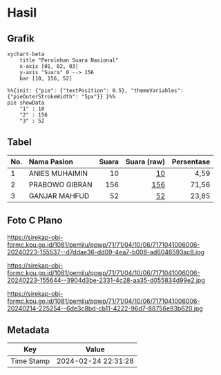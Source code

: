 # Hasil

## Grafik

```mermaid
xychart-beta
    title "Perolehan Suara Nasional"
    x-axis [01, 02, 03]
    y-axis "Suara" 0 --> 156
    bar [10, 156, 52]
```

```mermaid
%%{init: {"pie": {"textPosition": 0.5}, "themeVariables": {"pieOuterStrokeWidth": "5px"}} }%%
pie showData
    "1" : 10
    "2" : 156
    "3" : 52
```

## Tabel

| No. | Nama Paslon    | Suara | Suara (raw) | Persentase |
|:--- |:-------------- | -----:| -----------:| ----------:|
| 1   | ANIES MUHAIMIN | 10    | [10][p-1]   | 4,59       |
| 2   | PRABOWO GIBRAN | 156   | [156][p-2]  | 71,56      |
| 3   | GANJAR MAHFUD  | 52    | [52][p-3]   | 23,85      |


[p-1]: https://github.com/gigit-pemilu/pemilu-2024/blob/main/pilpres/hitung-suara/sub/71-sulawesi-utara/sub/71-kota-manado/sub/04-wenang/sub/1006-wenang-selatan/sub/006-tps/sub/paslon-1.txt
[p-2]: https://github.com/gigit-pemilu/pemilu-2024/blob/main/pilpres/hitung-suara/sub/71-sulawesi-utara/sub/71-kota-manado/sub/04-wenang/sub/1006-wenang-selatan/sub/006-tps/sub/paslon-2.txt
[p-3]: https://github.com/gigit-pemilu/pemilu-2024/blob/main/pilpres/hitung-suara/sub/71-sulawesi-utara/sub/71-kota-manado/sub/04-wenang/sub/1006-wenang-selatan/sub/006-tps/sub/paslon-3.txt

## Foto C Plano

https://sirekap-obj-formc.kpu.go.id/1081/pemilu/ppwp/71/71/04/10/06/7171041006006-20240223-155537--d7ddae36-dd09-4ea7-b008-ad6046593ac8.jpg

https://sirekap-obj-formc.kpu.go.id/1081/pemilu/ppwp/71/71/04/10/06/7171041006006-20240223-155644--3904d3be-2331-4c28-aa35-d055834d99e2.jpg

https://sirekap-obj-formc.kpu.go.id/1081/pemilu/ppwp/71/71/04/10/06/7171041006006-20240214-225254--6de3c8bd-cb11-4222-96d7-88756e93b620.jpg


## Metadata

| Key        | Value               |
| ---------- | ------------------- |
| Time Stamp | 2024-02-24 22:31:28 |



